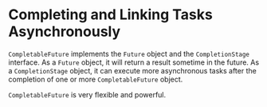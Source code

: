 # Completing and Linking Tasks Asynchronously

`CompletableFuture` implements the `Future` object and the `CompletionStage` 
interface. As a `Future` object, it will return a result sometime in the 
future. As a `CompletionStage` object, it can execute more asynchronous 
tasks after the completion of one or more `CompletableFuture` object.

`CompletableFuture` is very flexible and powerful.